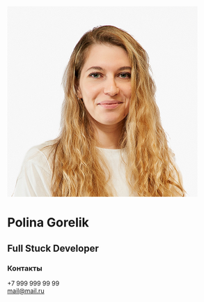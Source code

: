 ![photo](photo.png)
# Polina Gorelik
## Full Stuck Developer

### Контакты

+7 999 999 99 99  
mail@mail.ru


